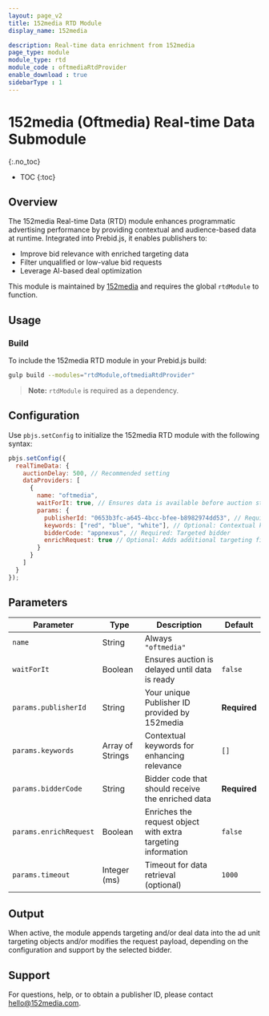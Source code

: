 ```yaml
---
layout: page_v2
title: 152media RTD Module
display_name: 152media

description: Real-time data enrichment from 152media
page_type: module
module_type: rtd
module_code : oftmediaRtdProvider
enable_download : true
sidebarType : 1
---
```


# 152media (Oftmedia) Real-time Data Submodule

{:.no_toc}

* TOC
{:toc}

## Overview

The 152media Real-time Data (RTD) module enhances programmatic advertising performance by providing contextual and audience-based data at runtime. Integrated into Prebid.js, it enables publishers to:

* Improve bid relevance with enriched targeting data
* Filter unqualified or low-value bid requests
* Leverage AI-based deal optimization

This module is maintained by [152media](mailto:hello@152media.com) and requires the global `rtdModule` to function.

## Usage

### Build

To include the 152media RTD module in your Prebid.js build:

```bash
gulp build --modules="rtdModule,oftmediaRtdProvider"
````

> **Note:** `rtdModule` is required as a dependency.

## Configuration

Use `pbjs.setConfig` to initialize the 152media RTD module with the following syntax:

```javascript
pbjs.setConfig({
  realTimeData: {
    auctionDelay: 500, // Recommended setting
    dataProviders: [
      {
        name: "oftmedia",
        waitForIt: true, // Ensures data is available before auction starts
        params: {
          publisherId: "0653b3fc-a645-4bcc-bfee-b8982974dd53", // Required: Get this ID from 152media
          keywords: ["red", "blue", "white"], // Optional: Contextual keywords
          bidderCode: "appnexus", // Required: Targeted bidder
          enrichRequest: true // Optional: Adds additional targeting fields
        }
      }
    ]
  }
});
```

## Parameters

| Parameter              | Type             | Description                                                  | Default      |
| ---------------------- | ---------------- | ------------------------------------------------------------ | ------------ |
| `name`                 | String           | Always `"oftmedia"`                                          |              |
| `waitForIt`            | Boolean          | Ensures auction is delayed until data is ready               | `false`      |
| `params.publisherId`   | String           | Your unique Publisher ID provided by 152media                | **Required** |
| `params.keywords`      | Array of Strings | Contextual keywords for enhancing relevance                  | `[]`         |
| `params.bidderCode`    | String           | Bidder code that should receive the enriched data            | **Required** |
| `params.enrichRequest` | Boolean          | Enriches the request object with extra targeting information | `false`      |
| `params.timeout`       | Integer (ms)     | Timeout for data retrieval (optional)                        | `1000`       |

## Output

When active, the module appends targeting and/or deal data into the ad unit targeting objects and/or modifies the request payload, depending on the configuration and support by the selected bidder.

## Support

For questions, help, or to obtain a publisher ID, please contact [hello@152media.com](mailto:hello@152media.com).
